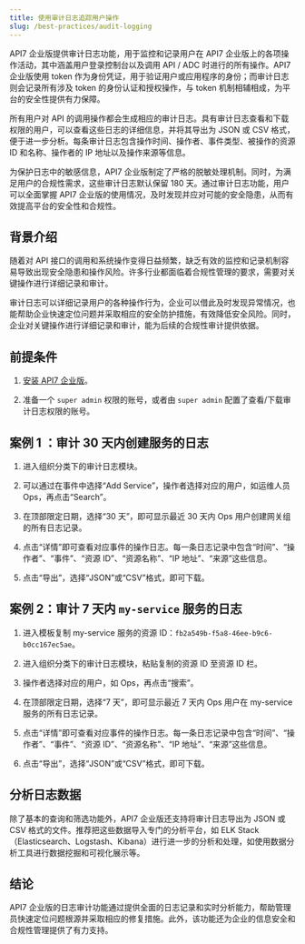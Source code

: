```yaml
---
title: 使用审计日志追踪用户操作
slug: /best-practices/audit-logging
---
```


API7 企业版提供审计日志功能，用于监控和记录用户在 API7 企业版上的各项操作活动，其中涵盖用户登录控制台以及调用 API / ADC 时进行的所有操作。API7 企业版使用 token 作为身份凭证，用于验证用户或应用程序的身份；而审计日志则会记录所有涉及 token 的身份认证和授权操作，与 token 机制相辅相成，为平台的安全性提供有力保障。

所有用户对 API 的调用操作都会生成相应的审计日志。具有审计日志查看和下载权限的用户，可以查看这些日志的详细信息，并将其导出为 JSON 或 CSV 格式，便于进一步分析。每条审计日志包含操作时间、操作者、事件类型、被操作的资源 ID 和名称、操作者的 IP 地址以及操作来源等信息。

为保护日志中的敏感信息，API7 企业版制定了严格的脱敏处理机制。同时，为满足用户的合规性需求，这些审计日志默认保留 180 天。通过审计日志功能，用户可以全面掌握 API7 企业版的使用情况，及时发现并应对可能的安全隐患，从而有效提高平台的安全性和合规性。

## 背景介绍

随着对 API 接口的调用和系统操作变得日益频繁，缺乏有效的监控和记录机制容易导致出现安全隐患和操作风险。许多行业都面临着合规性管理的要求，需要对关键操作进行详细记录和审计。

审计日志可以详细记录用户的各种操作行为，企业可以借此及时发现异常情况，也能帮助企业快速定位问题并采取相应的安全防护措施，有效降低安全风险。同时，企业对关键操作进行详细记录和审计，能为后续的合规性审计提供依据。

## 前提条件

1. [安装 API7 企业版](../getting-started/install-api7-ee.md)。

2. 准备一个 `super admin` 权限的账号，或者由 `super admin` 配置了查看/下载审计日志权限的账号。

## 案例 1 ：审计 30 天内创建服务的日志

1. 进入组织分类下的审计日志模块。

2. 可以通过在事件中选择“Add Service”，操作者选择对应的用户，如运维人员 Ops，再点击“Search”。

3. 在顶部限定日期，选择“30 天”，即可显示最近 30 天内 Ops 用户创建网关组的所有日志记录。

4. 点击“详情”即可查看对应事件的操作日志。每一条日志记录中包含“时间”、“操作者”、“事件”、“资源 ID”、“资源名称”、“IP 地址”、“来源”这些信息。

5. 点击“导出”，选择“JSON”或“CSV”格式，即可下载。

## 案例 2：审计 7 天内 `my-service` 服务的日志

1. 进入模板复制 my-service 服务的资源 ID：`fb2a549b-f5a8-46ee-b9c6-b0cc167ec5ae`。

2. 进入组织分类下的审计日志模块，粘贴复制的资源 ID 至资源 ID 栏。

3. 操作者选择对应的用户，如 Ops，再点击“搜索”。

4. 在顶部限定日期，选择“7 天”，即可显示最近 7 天内 Ops 用户在 my-service 服务的所有日志记录。

5. 点击“详情”即可查看对应事件的操作日志。每一条日志记录中包含“时间”、“操作者”、“事件”、“资源 ID”、“资源名称”、“IP 地址”、“来源”这些信息。

6. 点击“导出”，选择“JSON”或“CSV”格式，即可下载。

## 分析日志数据

除了基本的查询和筛选功能外，API7 企业版还支持将审计日志导出为 JSON 或 CSV 格式的文件。推荐把这些数据导入专门的分析平台，如 ELK Stack（Elasticsearch、Logstash、Kibana）进行进一步的分析和处理，如使用数据分析工具进行数据挖掘和可视化展示等。

## 结论

API7 企业版的日志审计功能通过提供全面的日志记录和实时分析能力，帮助管理员快速定位问题根源并采取相应的修复措施。此外，该功能还为企业的信息安全和合规性管理提供了有力支持。
